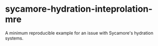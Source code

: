 # sycamore-hydration-inteprolation-mre
A minimum reproducible example for an issue with Sycamore's hydration systems.
